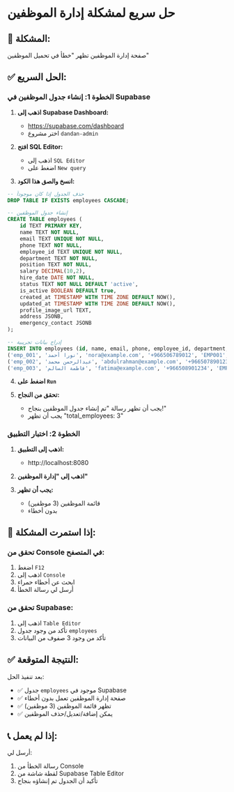 # حل سريع لمشكلة إدارة الموظفين

## 🚨 المشكلة:
صفحة إدارة الموظفين تظهر "خطأ في تحميل الموظفين"

## ✅ الحل السريع:

### الخطوة 1: إنشاء جدول الموظفين في Supabase

1. **اذهب إلى Supabase Dashboard:**
   - https://supabase.com/dashboard
   - اختر مشروع `dandan-admin`

2. **افتح SQL Editor:**
   - اذهب إلى `SQL Editor`
   - اضغط على `New query`

3. **انسخ والصق هذا الكود:**

```sql
-- حذف الجدول إذا كان موجوداً
DROP TABLE IF EXISTS employees CASCADE;

-- إنشاء جدول الموظفين
CREATE TABLE employees (
    id TEXT PRIMARY KEY,
    name TEXT NOT NULL,
    email TEXT UNIQUE NOT NULL,
    phone TEXT NOT NULL,
    employee_id TEXT UNIQUE NOT NULL,
    department TEXT NOT NULL,
    position TEXT NOT NULL,
    salary DECIMAL(10,2),
    hire_date DATE NOT NULL,
    status TEXT NOT NULL DEFAULT 'active',
    is_active BOOLEAN DEFAULT true,
    created_at TIMESTAMP WITH TIME ZONE DEFAULT NOW(),
    updated_at TIMESTAMP WITH TIME ZONE DEFAULT NOW(),
    profile_image_url TEXT,
    address JSONB,
    emergency_contact JSONB
);

-- إدراج بيانات تجريبية
INSERT INTO employees (id, name, email, phone, employee_id, department, position, salary, hire_date, status, is_active) VALUES
('emp_001', 'نورا أحمد', 'nora@example.com', '+966506789012', 'EMP001', 'operations', 'مدير العمليات', 8000.00, '2024-01-15', 'active', true),
('emp_002', 'عبدالرحمن محمد', 'abdulrahman@example.com', '+966507890123', 'EMP002', 'support', 'موظف دعم', 5000.00, '2024-02-01', 'active', true),
('emp_003', 'فاطمة السالم', 'fatima@example.com', '+966508901234', 'EMP003', 'hr', 'موظف موارد بشرية', 6000.00, '2024-03-01', 'active', true);
```

4. **اضغط على `Run`**

5. **تحقق من النجاح:**
   - يجب أن تظهر رسالة "تم إنشاء جدول الموظفين بنجاح!"
   - يجب أن تظهر "total_employees: 3"

### الخطوة 2: اختبار التطبيق

1. **اذهب إلى التطبيق:**
   - http://localhost:8080

2. **اذهب إلى "إدارة الموظفين"**

3. **يجب أن تظهر:**
   - قائمة الموظفين (3 موظفين)
   - بدون أخطاء

## 🔧 إذا استمرت المشكلة:

### تحقق من Console في المتصفح:
1. اضغط `F12`
2. اذهب إلى `Console`
3. ابحث عن أخطاء حمراء
4. أرسل لي رسالة الخطأ

### تحقق من Supabase:
1. اذهب إلى `Table Editor`
2. تأكد من وجود جدول `employees`
3. تأكد من وجود 3 صفوف من البيانات

## ✅ النتيجة المتوقعة:

بعد تنفيذ الحل:
- ✅ جدول `employees` موجود في Supabase
- ✅ صفحة إدارة الموظفين تعمل بدون أخطاء
- ✅ تظهر قائمة الموظفين (3 موظفين)
- ✅ يمكن إضافة/تعديل/حذف الموظفين

## 📞 إذا لم يعمل:

أرسل لي:
1. رسالة الخطأ من Console
2. لقطة شاشة من Supabase Table Editor
3. تأكيد أن الجدول تم إنشاؤه بنجاح
